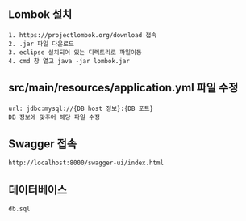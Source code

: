 ## Lombok 설치
```
1. https://projectlombok.org/download 접속
2. .jar 파일 다운로드
3. eclipse 설치되어 있는 디렉토리로 파일이동
4. cmd 창 열고 java -jar lombok.jar
```

## src/main/resources/application.yml 파일 수정
```
url: jdbc:mysql://{DB host 정보}:{DB 포트}
DB 정보에 맞추어 해당 파일 수정
```

## Swagger 접속
```
http://localhost:8000/swagger-ui/index.html
```

## 데이터베이스
```
db.sql
```